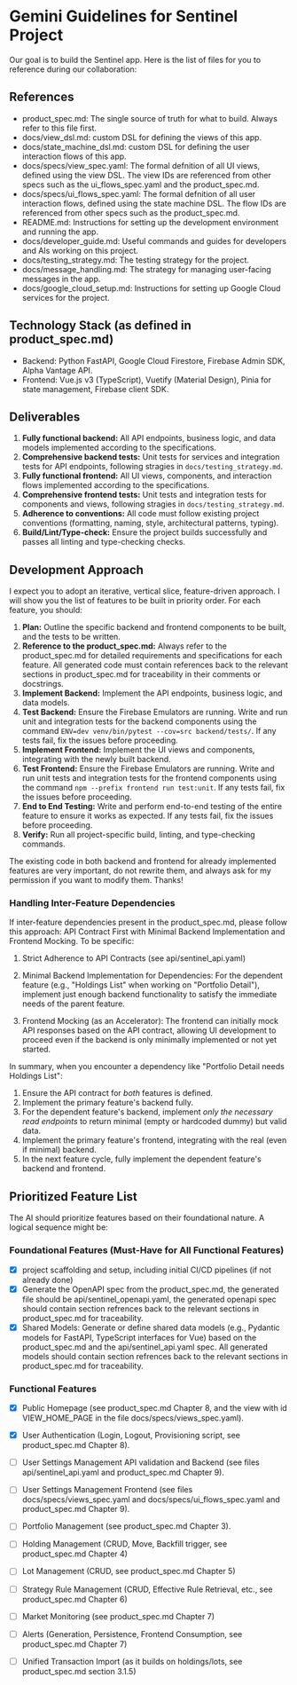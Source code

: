 # Gemini Guidelines for Sentinel Project

Our goal is to build the Sentinel app. Here is the list of files for you to reference during our collaboration:

## References 

- product_spec.md: The single source of truth for what to build. Always refer to this file first.
- docs/view_dsl.md: custom DSL for defining the views of this app.
- docs/state_machine_dsl.md: custom DSL for defining the user interaction flows of this app.
- docs/specs/view_spec.yaml: The formal defnition of all UI views, defined using the view DSL. The view IDs are referenced from other specs such as the ui_flows_spec.yaml and the product_spec.md.
- docs/specs/ui_flows_spec.yaml: The formal defnition of all user interaction flows, defined using the state machine DSL. The flow IDs are referenced from other specs such as the product_spec.md.
- README.md: Instructions for setting up the development environment and running the app.
- docs/developer_guide.md: Useful commands and guides for developers and AIs working on this project.
- docs/testing_strategy.md: The testing strategy for the project.
- docs/message_handling.md: The strategy for managing user-facing messages in the app.
- docs/google_cloud_setup.md: Instructions for setting up Google Cloud services for the project.

## Technology Stack (as defined in product_spec.md)
- Backend: Python FastAPI, Google Cloud Firestore, Firebase Admin SDK, Alpha Vantage API.
- Frontend: Vue.js v3 (TypeScript), Vuetify (Material Design), Pinia for state management, Firebase client SDK.

## Deliverables

1. **Fully functional backend:** All API endpoints, business logic, and data models implemented according to the specifications.
2. **Comprehensive backend tests:** Unit tests for services and integration tests for API endpoints, following stragies in `docs/testing_strategy.md`.
3. **Fully functional frontend:** All UI views, components, and interaction flows implemented according to the specifications.
4. **Comprehensive frontend tests:** Unit tests and integration tests for components and views, following stragies in `docs/testing_strategy.md`.
5. **Adherence to conventions:** All code must follow existing project conventions (formatting, naming, style, architectural patterns, typing).
6. **Build/Lint/Type-check:** Ensure the project builds successfully and passes all linting and type-checking checks.

## Development Approach

I expect you to adopt an iterative, vertical slice, feature-driven approach. I will show you the list of features to be built in priority order. For each feature, you should: 

1. **Plan:** Outline the specific backend and frontend components to be built, and the tests to be written.
2. **Reference to the product_spec.md:** Always refer to the product_spec.md for detailed requirements and specifications for each feature. All generated code must contain references back to the relevant sections in product_spec.md for traceability in their comments or docstrings.
3. **Implement Backend:** Implement the API endpoints, business logic, and data models.
4. **Test Backend:** Ensure the Firebase Emulators are running. Write and run unit and integration tests for the backend components using the command `ENV=dev venv/bin/pytest --cov=src backend/tests/`. If any tests fail, fix the issues before proceeding.
5. **Implement Frontend:** Implement the UI views and components, integrating with the newly built backend.
6. **Test Frontend:** Ensure the Firebase Emulators are running. Write and run unit tests and integration tests for the frontend components using the command `npm --prefix frontend run test:unit`. If any tests fail, fix the issues before proceeding.
7. **End to End Testing:** Write and perform end-to-end testing of the entire feature to ensure it works as expected. If any tests fail, fix the issues before proceeding.
8. **Verify:** Run all project-specific build, linting, and type-checking commands.

The existing code in both backend and frontend for already implemented features are very important, do not rewrite them, and always ask for my permission if you want to modify them. Thanks! 

### Handling Inter-Feature Dependencies 

If inter-feature dependencies present in the product_spec.md, please follow this approach: API Contract First with Minimal Backend Implementation and Frontend Mocking. To be specific:

1. Strict Adherence to API Contracts (see api/sentinel_api.yaml)

2. Minimal Backend Implementation for Dependencies: For the dependent feature (e.g., "Holdings List" when working on "Portfolio Detail"), implement just enough backend functionality to satisfy the immediate needs of the parent feature.

3. Frontend Mocking (as an Accelerator): The frontend can initially mock API responses based on the API contract, allowing UI development to proceed even if the backend is only minimally implemented or not yet started.

In summary, when you encounter a dependency like "Portfolio Detail needs Holdings List":

1. Ensure the API contract for *both* features is defined.
2. Implement the primary feature's backend fully.
3. For the dependent feature's backend, implement *only the necessary read endpoints* to return minimal (empty or hardcoded dummy) but valid data.
4. Implement the primary feature's frontend, integrating with the real (even if minimal) backend.
5. In the next feature cycle, fully implement the dependent feature's backend and frontend.

## Prioritized Feature List

The AI should prioritize features based on their foundational nature. A logical sequence might be:

### Foundational Features (Must-Have for All Functional Features)

- [x] project scaffolding and setup, including initial CI/CD pipelines (if not already done)
- [x] Generate the OpenAPI spec from the product_spec.md, the generated file should be api/sentinel_openapi.yaml, the generated openapi spec should contain section refrences back to the relevant sections in product_spec.md for traceability.
- [x] Shared Models: Generate or define shared data models (e.g., Pydantic models for FastAPI, TypeScript interfaces for Vue) based on the product_spec.md and the api/sentinel_api.yaml spec. All generated models should contain section refrences back to the relevant sections in product_spec.md for traceability. 

### Functional Features

- [x] Public Homepage (see product_spec.md Chapter 8, and the view with id VIEW_HOME_PAGE in the file docs/specs/views_spec.yaml). 
- [x] User Authentication (Login, Logout, Provisioning script, see product_spec.md Chapter 8). 
- [ ] User Settings Management API validation and Backend (see files api/sentinel_api.yaml and product_spec.md Chapter 9).
- [ ] User Settings Management Frontend (see files docs/specs/views_spec.yaml and docs/specs/ui_flows_spec.yaml and product_spec.md Chapter 9).
- [ ] Portfolio Management (see product_spec.md Chapter 3). 
- [ ] Holding Management (CRUD, Move, Backfill trigger, see product_spec.md Chapter 4)
- [ ] Lot Management (CRUD, see product_spec.md Chapter 5)
- [ ] Strategy Rule Management (CRUD, Effective Rule Retrieval, etc., see product_spec.md Chapter 6)
- [ ] Market Monitoring (see product_spec.md Chapter 7)
- [ ] Alerts (Generation, Persistence, Frontend Consumption, see product_spec.md Chapter 7)
- [ ] Unified Transaction Import (as it builds on holdings/lots, see product_spec.md section 3.1.5)

